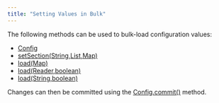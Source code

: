 ```yaml
---
title: "Setting Values in Bulk"
---
```


The following methods can be used to bulk-load configuration values:

- [Config]({{API_DOCS}}/org/apache/juneau/config/Config.html)
- [setSection(String,List,Map)]({{API_DOCS}}/org/apache/juneau/config/Config.html#setSection(String,List,Map))
- [load(Map)]({{API_DOCS}}/org/apache/juneau/config/Config.html#load(Map))
- [load(Reader,boolean)]({{API_DOCS}}/org/apache/juneau/config/Config.html#load(Reader,boolean))
- [load(String,boolean)]({{API_DOCS}}/org/apache/juneau/config/Config.html#load(String,boolean))

Changes can then be committed using the [Config.commit()]({{API_DOCS}}/org/apache/juneau/config/Config.html#commit()) method.
